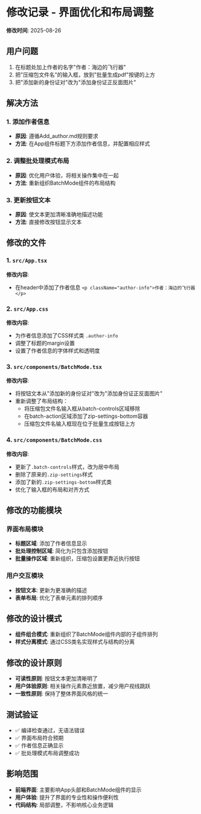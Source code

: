 # 修改记录 - 界面优化和布局调整

**修改时间**: 2025-08-26

## 用户问题
1. 在标题处加上作者的名字"作者：海边的飞行器"
2. 把"压缩包文件名"的输入框，放到"批量生成pdf"按键的上方
3. 把"添加新的身份证对"改为"添加身份证正反面图片"

## 解决方法

### 1. 添加作者信息
- **原因**: 遵循Add_author.md规则要求
- **方法**: 在App组件标题下方添加作者信息，并配置相应样式

### 2. 调整批处理模式布局
- **原因**: 优化用户体验，将相关操作集中在一起
- **方法**: 重新组织BatchMode组件的布局结构

### 3. 更新按钮文本
- **原因**: 使文本更加清晰准确地描述功能
- **方法**: 直接修改按钮显示文本

## 修改的文件

### 1. `src/App.tsx`
**修改内容**:
- 在header中添加了作者信息 `<p className="author-info">作者：海边的飞行器</p>`

### 2. `src/App.css`
**修改内容**:
- 为作者信息添加了CSS样式类 `.author-info`
- 调整了标题的margin设置
- 设置了作者信息的字体样式和透明度

### 3. `src/components/BatchMode.tsx`
**修改内容**:
- 将按钮文本从"添加新的身份证对"改为"添加身份证正反面图片"
- 重新调整了布局结构：
  - 将压缩包文件名输入框从batch-controls区域移除
  - 在batch-action区域添加了zip-settings-bottom容器
  - 压缩包文件名输入框现在位于批量生成按钮上方

### 4. `src/components/BatchMode.css`
**修改内容**:
- 更新了`.batch-controls`样式，改为居中布局
- 删除了原来的`.zip-settings`样式
- 添加了新的`.zip-settings-bottom`样式类
- 优化了输入框的布局和对齐方式

## 修改的功能模块

### 界面布局模块
- **标题区域**: 添加了作者信息显示
- **批处理控制区域**: 简化为只包含添加按钮
- **批量操作区域**: 重新组织，压缩包设置更靠近执行按钮

### 用户交互模块
- **按钮文本**: 更新为更准确的描述
- **表单布局**: 优化了表单元素的排列顺序

## 修改的设计模式
- **组件组合模式**: 重新组织了BatchMode组件内部的子组件排列
- **样式分离模式**: 通过CSS类名实现样式与结构的分离

## 修改的设计原则
- **可读性原则**: 按钮文本更加清晰明了
- **用户体验原则**: 相关操作元素靠近放置，减少用户视线跳跃
- **一致性原则**: 保持了整体界面风格的统一

## 测试验证
- ✅ 编译检查通过，无语法错误
- ✅ 界面布局符合预期
- ✅ 作者信息正确显示
- ✅ 批处理模式布局调整成功

## 影响范围
- **前端界面**: 主要影响App头部和BatchMode组件的显示
- **用户体验**: 提升了界面的专业性和操作便利性
- **代码结构**: 局部调整，不影响核心业务逻辑
